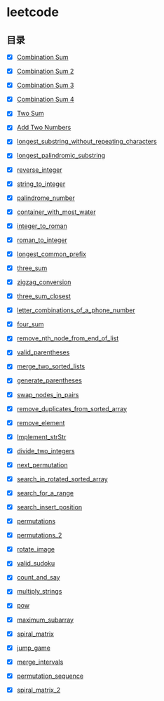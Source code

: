 # leetcode

## 目录

- [x] [Combination Sum](doc/combination_sum.md)


- [x] [Combination Sum 2](doc/combination_sum_2.md)
- [x] [Combination Sum 3](doc/combination_sum_3.md)
- [x] [Combination Sum 4](doc/combination_sum_4.md)


- [x] [Two Sum](doc/TwoSum.md)
- [x] [Add Two Numbers](doc/AddTwoNumbers.md)
- [x] [longest_substring_without_repeating_characters](doc/longest_substring_without_repeating_characters.md)
- [x] [longest_palindromic_substring](doc/longest_palindromic_substring.md)
- [x] [reverse_integer](doc/reverse_integer.md)
- [x] [string_to_integer](doc/string_to_integer.md)
- [x] [palindrome_number](doc/palindrome_number.md)
- [x] [container_with_most_water](doc/container_with_most_water.md)
- [x] [integer_to_roman](doc/integer_to_roman.md)
- [x] [roman_to_integer](doc/roman_to_integer.md)
- [x] [longest_common_prefix](doc/longest_common_prefix.md)
- [x] [three_sum](doc/three_sum.md)
- [x] [zigzag_conversion](doc/zigzag_conversion.md)


- [x] [three_sum_closest](doc/three_sum_closest.md)
- [x] [letter_combinations_of_a_phone_number](doc/letter_combinations_of_a_phone_number.md)
- [x] [four_sum](doc/four_sum.md)
- [x] [remove_nth_node_from_end_of_list](doc/remove_nth_node_from_end_of_list.md)
- [x] [valid_parentheses](doc/valid_parentheses.md)
- [x] [merge_two_sorted_lists](doc/merge_two_sorted_lists.md)
- [x] [generate_parentheses](doc/generate_parentheses.md)
- [x] [swap_nodes_in_pairs](doc/swap_nodes_in_pairs.md)
- [x] [remove_duplicates_from_sorted_array](doc/remove_duplicates_from_sorted_array.md)
- [x] [remove_element](doc/remove_element.md)
- [x] [Implement_strStr](doc/Implement_strStr.md)
- [x] [divide_two_integers](doc/divide_two_integers.md)
- [x] [next_permutation](doc/next_permutation.md)
- [x] [search_in_rotated_sorted_array](doc/search_in_rotated_sorted_array.md)
- [x] [search_for_a_range](doc/search_for_a_range.md)
- [x] [search_insert_position](doc/search_insert_position.md)
- [x] [permutations](doc/permutations.md)
- [x] [permutations_2](doc/permutations_2.md)
- [x] [rotate_image](doc/rotate_image.md)
- [x] [valid_sudoku](doc/valid_sudoku.md)
- [x] [count_and_say](doc/count_and_say.md)
- [x] [multiply_strings](doc/multiply_strings.md)
- [x] [pow](doc/pow.md)
- [x] [maximum_subarray](doc/maximum_subarray.md)
- [x] [spiral_matrix](doc/spiral_matrix.md)
- [x] [jump_game](doc/jump_game.md)
- [x] [merge_intervals](doc/merge_intervals.md)
- [x] [permutation_sequence](doc/permutation_sequence.md)
- [x] [spiral_matrix_2](doc/spiral_matrix_2.md)



